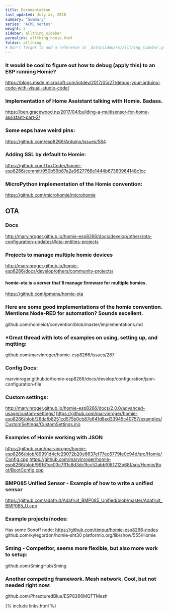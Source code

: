 ```yaml
---
title: Documentation 
last_updated: July xx, 2018
summary: "Summary"
series: "ACME series"
weight: 3
sidebar: allthing_sidebar
permalink: allthing_homie.html
folder: allthing
# Don't forget to add a reference in _data/sidebars/allthing_sidebar.yml and/or _data/topnav.yml 
---
```


### It would be cool to figure out how to debug (apply this) to an ESP running Homie?
https://blogs.msdn.microsoft.com/iotdev/2017/05/27/debug-your-arduino-code-with-visual-studio-code/

### Implementation of Home Assistant talking with Homie. Badass.
https://ben.gracewood.nz/2017/04/building-a-multisensor-for-home-assistant-part-2/

### Some esps have weird pins:
https://github.com/esp8266/Arduino/issues/584

### Adding SSL by default to Homie:
https://github.com/TuxCoder/homie-esp8266/commit/950b59b87a2a9627766e1444b67360964148c1cc

### MicroPython implementation of the Homie convention:
https://github.com/microhomie/microhomie

## OTA
### Docs 
http://marvinroger.github.io/homie-esp8266/docs/develop/others/ota-configuration-updates/#ota-entities-projects

### Projects to manage multiple homie devices
http://marvinroger.github.io/homie-esp8266/docs/develop/others/community-projects/

#### homie-ota is a server that'll manage firmware for multiple homies. 
https://github.com/jpmens/homie-ota


### Here are some good implementations of the homie convention. Mentions Node-RED for automation? Sounds excellent.
github.com/homieiot/convention/blob/master/implementations.md

### *Great thread with lots of examples on using, setting up, and mqtting:
github.com/marvinroger/homie-esp8266/issues/287

### Config Docs:
marvinroger.github.io/homie-esp8266/docs/develop/configuration/json-configuration-file

### Custom settings:
http://marvinroger.github.io/homie-esp8266/docs/2.0.0/advanced-usage/custom-settings/
https://github.com/marvinroger/homie-esp8266/blob/26dafb8251cd575b0cb87e641d8ed33945c40757/examples/CustomSettings/CustomSettings.ino

### Examples of Homie working with JSON
https://github.com/marvinroger/homie-esp8266/blob/89991d4cfc29072b20e6637ef77ec6779fe0c94d/src/Homie/Config.cpp
https://github.com/marvinroger/homie-esp8266/blob/99161ce03c7ff1c8d3dc1fcc52abbf081212b68f/src/Homie/Boot/BootConfig.cpp

### BMP085 Unified Sensor - Example of how to write a unified sensor
https://github.com/adafruit/Adafruit_BMP085_Unified/blob/master/Adafruit_BMP085_U.cpp

### Example projects/nodes:
Has some Sonoff node: https://github.com/timpur/homie-esp8266-nodes
github.com/kylegordon/homie-sht30
platformio.org/lib/show/555/Homie

### Sming - Competitor, seems more flexible, but also more work to setup:
github.com/SmingHub/Sming

### Another competing framework. Mesh network. Cool, but not needed right now:
github.com/PhracturedBlue/ESP8266MQTTMesh


{% include links.html %}
